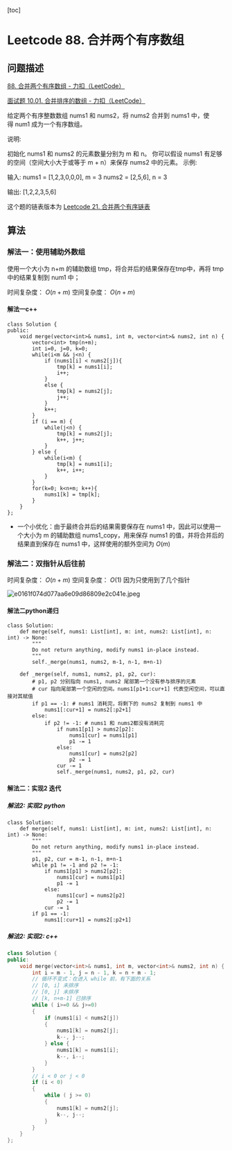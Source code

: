 [toc]

# Leetcode 88. 合并两个有序数组

## 问题描述

[88. 合并两个有序数组 - 力扣（LeetCode）](https://leetcode-cn.com/problems/merge-sorted-array/)

[面试题 10.01. 合并排序的数组 - 力扣（LeetCode）](https://leetcode-cn.com/problems/sorted-merge-lcci/)

给定两个有序整数数组 nums1 和 nums2，将 nums2 合并到 nums1 中，使得 num1 成为一个有序数组。

说明:

初始化 nums1 和 nums2 的元素数量分别为 m 和 n。
你可以假设 nums1 有足够的空间（空间大小大于或等于 m + n）来保存 nums2 中的元素。
示例:

输入:
nums1 = [1,2,3,0,0,0], m = 3
nums2 = [2,5,6],       n = 3

输出: [1,2,2,3,5,6]

这个题的链表版本为 [Leetcode 21. 合并两个有序链表](https://app.yinxiang.com/shard/s54/nl/22483756/9a948143-4a1b-425e-96f1-c71c95f89f3a/)

## 算法


### 解法一：使用辅助外数组

使用一个大小为 n+m 的辅助数组 tmp，将合并后的结果保存在tmp中，再将 tmp 中的结果复制到 num1 中；

时间复杂度： $O(n+m)$
空间复杂度： $O(n+m)$

#### 解法一c++

```
class Solution {
public:
    void merge(vector<int>& nums1, int m, vector<int>& nums2, int n) {
        vector<int> tmp(n+m);
        int i=0, j=0, k=0;
        while(i<m && j<n) {
            if (nums1[i] < nums2[j]){
                tmp[k] = nums1[i];
                i++;
            }    
            else {
                tmp[k] = nums2[j];
                j++;
            }
            k++;
        }
        if (i == m) {
            while(j<n) {
                tmp[k] = nums2[j];  
                k++, j++;
            }
        } else {
            while(i<m) {
                tmp[k] = nums1[i];
                k++, i++;
            }
        }
        for(k=0; k<n+m; k++){
            nums1[k] = tmp[k];
        }
    }
};
```

- 一个小优化：由于最终合并后的结果需要保存在 nums1 中，因此可以使用一个大小为 m 的辅助数组 nums1_copy，用来保存 nums1 的值，并将合并后的结果直到保存在 nums1 中，这样使用的额外空间为 $O(m)$

### 解法二：双指针从后往前

时间复杂度： $O(n+m)$
空间复杂度： $O(1)$ 因为只使用到了几个指针

![e0161f074d077aa6e09d86809e2c041e.jpeg](evernotecid://8E200321-31A9-427B-BECA-CC44235980BC/appyinxiangcom/22483756/ENResource/p10714)

#### 解法二python递归


```
class Solution:
    def merge(self, nums1: List[int], m: int, nums2: List[int], n: int) -> None:
        """
        Do not return anything, modify nums1 in-place instead.
        """
        self._merge(nums1, nums2, m-1, n-1, m+n-1)

    def _merge(self, nums1, nums2, p1, p2, cur):
        # p1, p2 分别指向 nums1, nums2 尾部第一个没有参与排序的元素
        # cur 指向尾部第一个空闲的空间。nums1[p1+1:cur+1] 代表空闲空间，可以直接对其赋值
        if p1 == -1: # nums1 消耗完，将剩下的 nums2 复制到 nums1 中
            nums1[:cur+1] = nums2[:p2+1]
        else:
            if p2 != -1: # nums1 和 nums2都没有消耗完
                if nums1[p1] > nums2[p2]:
                    nums1[cur] = nums1[p1]
                    p1 -= 1
                else:
                    nums1[cur] = nums2[p2]
                    p2 -= 1
                cur -= 1
                self._merge(nums1, nums2, p1, p2, cur)
```

#### 解法二：实现2 迭代

##### 解法2: 实现2 python

```
class Solution:
    def merge(self, nums1: List[int], m: int, nums2: List[int], n: int) -> None:
        """
        Do not return anything, modify nums1 in-place instead.
        """
        p1, p2, cur = m-1, n-1, m+n-1
        while p1 != -1 and p2 != -1:
            if nums1[p1] > nums2[p2]:
                nums1[cur] = nums1[p1]
                p1 -= 1
            else:
                nums1[cur] = nums2[p2]
                p2 -= 1
            cur -= 1
        if p1 == -1:
            nums1[:cur+1] = nums2[:p2+1]
```

##### 解法2: 实现2: c++

```cpp
class Solution {
public:
    void merge(vector<int>& nums1, int m, vector<int>& nums2, int n) {
        int i = m - 1, j = n - 1, k = n + m - 1;
        // 循环不变式：在进入 while 前，有下面的关系
        // [0, i] 未排序 
        // [0, j] 未排序
        // [k, n+m-1] 已排序
        while ( i>=0 && j>=0)
        {
            if (nums1[i] < nums2[j])
            {
                nums1[k] = nums2[j];
                k--, j--;
            } else {
                nums1[k] = nums1[i];
                k--, i--;
            }
        }
        // i < 0 or j < 0
        if (i < 0) 
        {
            while ( j >= 0)
            {
                nums1[k] = nums2[j];
                k--, j--;
            }
        }
    }
};
```
